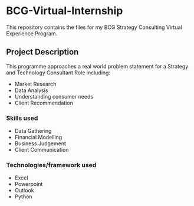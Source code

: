 # BCG-Virtual-Internship
This repository contains the files for my BCG Strategy Consulting Virtual Experience Program.

## Project Description
This programme approaches a real world problem statement for a Strategy and Technology Consultant Role including:
- Market Research
- Data Analysis
- Understanding consumer needs
- Client Recommendation

### Skills used
* Data Gathering
* Financial Modelling
* Business Judgement
* Client Communication

### Technologies/framework used
* Excel
* Powerpoint
* Outlook
* Python

